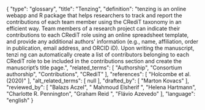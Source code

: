 {
    "type": "glossary",
    "title": "Tenzing",
    "definition": "tenzing is an online webapp and R package that helps researchers to track and report the contributions of each team member using the CRediT taxonomy in an efficient way. Team members of a research project can indicate their contributions to each CRediT role using an online spreadsheet template, and provide any additional authors' information (e.g., name, affiliation, order in publication, email address, and ORCID iD). Upon writing the manuscript, tenzi ng can automatically create a list of contributors belonging to each CRediT role to be included in the contributions section and create the manuscript’s title page.",
    "related_terms": [
        "Authorship",
        "Consortium authorship",
        "Contributions",
        "CRediT"
    ],
    "references": [
        "Holcombe et al. (2020)"
    ],
    "alt_related_terms": [
        null
    ],
    "drafted_by": [
        "Marton Kovacs"
    ],
    "reviewed_by": [
        "Balazs Aczel",
        " Mahmoud Elsherif ",
        "Helena Hartmann",
        "Charlotte R. Pennington",
        "Graham Reid ",
        "Flávio Azevedo"
    ],
    "language": "english"
}